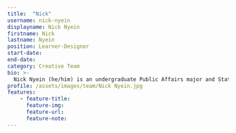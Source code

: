 ```yaml
---
title:  "Nick"
username: nick-nyein
displayname: Nick Nyein
firstname: Nick
lastname: Nyein
position: Learner-Designer
start-date: 
end-date:
category: Creative Team
bio: >- 
  Nick Nyein (he/him) is an undergraduate Public Affairs major and Statistics minor. As a student, Nick is passionate about exploring the intersectional science of evidence-based policy, and he hopes to eventually pursue a doctoral degree involving health policy and economics. Outside of work, Nick loves fashion, collecting postcards, and watching dramatic reality TV shows!
profile: /assets/images/team/Nick Nyein.jpg
features:
    - feature-title: 
      feature-img: 
      feature-url: 
      feature-note: 
---
```

